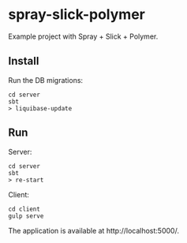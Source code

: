 # spray-slick-polymer

Example project with Spray + Slick + Polymer.

## Install

Run the DB migrations:

    cd server
    sbt
    > liquibase-update

## Run

Server:

    cd server
    sbt
    > re-start

Client:

    cd client
    gulp serve

The application is available at http://localhost:5000/.
